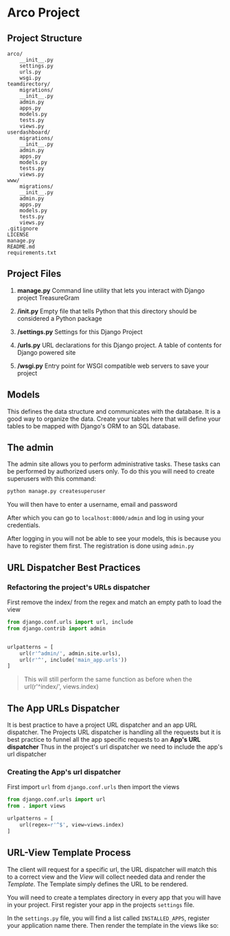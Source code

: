 # Arco Project


## Project Structure

    arco/
        __init__.py
        settings.py
        urls.py
        wsgi.py
    teamdirectory/
        migrations/
        __init__.py
        admin.py
        apps.py
        models.py
        tests.py
        views.py
    userdashboard/
        migrations/
        __init__.py
        admin.py
        apps.py
        models.py
        tests.py
        views.py        
    www/
        migrations/
        __init__.py
        admin.py
        apps.py
        models.py
        tests.py
        views.py    
    .gitignore
    LICENSE
    manage.py
    README.md
    requirements.txt

## Project Files

1. __manage.py__
    Command line utility that lets you interact with Django project TreasureGram

2. __<app>/__init__.py__
    Empty file that tells Python that this directory should be considered a Python package
    
3. __<app>/settings.py__
    Settings for this Django Project

4. __<app>/urls.py__
    URL declarations for this Django project. A table of contents for Django powered site

5. __<app>/wsgi.py__
   Entry point for WSGI compatible web servers to save your project
    
## Models

This defines the data structure and communicates with the database. It is a good way to organize the data.
Create your tables here that will define your tables to be mapped with Django's ORM to an SQL database.


## The admin

The admin site allows you to perform administrative tasks. These tasks can be performed by authorized users only. To do this you will need to create superusers with this command:

``` bash
python manage.py createsuperuser
```

You will then have to enter a username, email and password

After which you can go to `localhost:8000/admin` and log in using your credentials.

After logging in you will not be able to see your models, this is because you have to register them first. The registration is done using `admin.py`

## URL Dispatcher Best Practices

### Refactoring the project's URLs dispatcher
First remove the index/ from the regex and match an empty path to load the view

``` python
from django.conf.urls import url, include
from django.contrib import admin


urlpatterns = [
    url(r'^admin/', admin.site.urls),
    url(r'^', include('main_app.urls'))
]
```
> This will still perform the same function as before when the url(r'^index/', views.index)
 
## The App URLs Dispatcher

It is best practice to have a project URL dispatcher and an app URL dispatcher. The Projects URL dispatcher is handling all the requests but it is best practice to funnel all the app specific requests to an **App's URL dispatcher**
Thus in the project's url dispatcher we need to include the app's url dispatcher

### Creating the App's url dispatcher

First import `url` from `django.conf.urls` then import the views

``` python
from django.conf.urls import url
from . import views

urlpatterns = [
    url(regex=r'^$', view=views.index)
]
```

## URL-View Template Process

The client will request for a specific url, the URL dispatcher will match this to a correct view and the *View* will collect needed data and render the *Template*. The Template simply defines the URL to be rendered.

You will need to create a templates directory in every app that you will have in your project.
First register your app in the projects `settings` file.

In the `settings.py` file, you will find a list called `INSTALLED_APPS`, register your application name there.
Then render the template in the views like so:
    